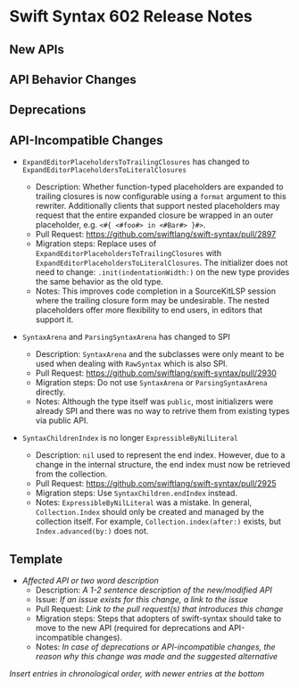 # Swift Syntax 602 Release Notes

## New APIs

## API Behavior Changes

## Deprecations

## API-Incompatible Changes

- `ExpandEditorPlaceholdersToTrailingClosures` has changed to `ExpandEditorPlaceholdersToLiteralClosures`
  - Description: Whether function-typed placeholders are expanded to trailing closures is now configurable using a `format` argument to this rewriter. Additionally clients that support nested placeholders may request that the entire expanded closure be wrapped in an outer placeholder, e.g. `<#{ <#foo#> in <#Bar#> }#>`.
  - Pull Request: https://github.com/swiftlang/swift-syntax/pull/2897
  - Migration steps: Replace uses of `ExpandEditorPlaceholdersToTrailingClosures` with `ExpandEditorPlaceholdersToLiteralClosures`. The initializer does not need to change: `.init(indentationWidth:)` on the new type provides the same behavior as the old type.
  - Notes: This improves code completion in a SourceKitLSP session where the trailing closure form may be undesirable. The nested placeholders offer more flexibility to end users, in editors that support it.

- `SyntaxArena` and `ParsingSyntaxArena` has changed to SPI
  - Description: `SyntaxArena` and the subclasses were only meant to be used when dealing with `RawSyntax` which is also SPI.
  - Pull Request: https://github.com/swiftlang/swift-syntax/pull/2930
  - Migration steps: Do not use `SyntaxArena` or `ParsingSyntaxArena` directly.
  - Notes: Although the type itself was `public`, most initializers were already SPI and there was no way to retrive them from existing types via public API.

- `SyntaxChildrenIndex` is no longer `ExpressibleByNilLiteral`
  - Description: `nil` used to represent the end index. However, due to a change in the internal structure, the end index must now be retrieved from the collection.
  - Pull Request: https://github.com/swiftlang/swift-syntax/pull/2925
  - Migration steps: Use `SyntaxChildren.endIndex` instead.
  - Notes: `ExpressibleByNilLiteral` was a mistake. In general, `Collection.Index` should only be created and managed by the collection itself. For example, `Collection.index(after:)` exists, but `Index.advanced(by:)` does not.

## Template

- *Affected API or two word description*
  - Description: *A 1-2 sentence description of the new/modified API*
  - Issue: *If an issue exists for this change, a link to the issue*
  - Pull Request: *Link to the pull request(s) that introduces this change*
  - Migration steps: Steps that adopters of swift-syntax should take to move to the new API (required for deprecations and API-incompatible changes).
  - Notes: *In case of deprecations or API-incompatible changes, the reason why this change was made and the suggested alternative*

*Insert entries in chronological order, with newer entries at the bottom*
